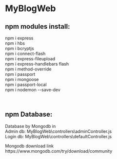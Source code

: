# MyBlogWeb

<h2>npm modules install:</h2>
<p>
npm i express<br>
npm i hbs<br>
npm i bcryptjs<br>
npm i connect-flash<br>
npm i express-fileupload<br>
npm i express-handlebars flash<br>
npm i method-override<br>
npm i passport<br>
npm i mongoose<br>
npm i passport-local<br>
npm i nodemon --save-dev</p> <br>
<h2>npm Database:</h2>
<p>Database by Mongodb in<br>Admin db: MyBlogWeb\controllers\adminController.js<br>Login db:  MyBlogWeb\controllers\defaultController.js</p>
<p>Mongodb download link https://www.mongodb.com/try/download/community</p>
